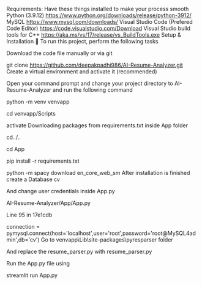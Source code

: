 Requirements:
Have these things installed to make your process smooth
Python (3.9.12) https://www.python.org/downloads/release/python-3912/
MySQL https://www.mysql.com/downloads/
Visual Studio Code (Prefered Code Editor) https://code.visualstudio.com/Download
Visual Studio build tools for C++ https://aka.ms/vs/17/release/vs_BuildTools.exe
Setup & Installation 👀
To run this project, perform the following tasks 

Download the code file manually or via git

git clone https://github.com/deepakpadhi986/AI-Resume-Analyzer.git
Create a virtual environment and activate it (recommended)

Open your command prompt and change your project directory to AI-Resume-Analyzer and run the following command

python -m venv venvapp

cd venvapp/Scripts

activate
Downloading packages from requirements.txt inside App folder

cd../..

cd App

pip install -r requirements.txt

python -m spacy download en_core_web_sm
After installation is finished create a Database cv

And change user credentials inside App.py

AI-Resume-Analyzer/App/App.py

Line 95 in 17e1cdb

 connection = pymysql.connect(host='localhost',user='root',password='root@MySQL4admin',db='cv') 
Go to venvapp\Lib\site-packages\pyresparser folder

And replace the resume_parser.py with resume_parser.py

Run the App.py file using

streamlit run App.py
